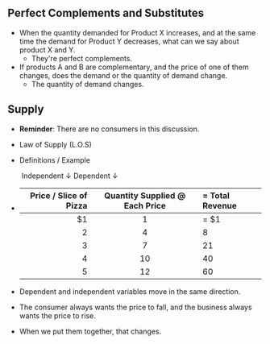 ## Perfect Complements and Substitutes

- When the quantity demanded for Product X increases, and at the same time the demand for Product Y decreases, what can we say about product X and Y.
  - They're perfect complements.
- If products A and B are complementary, and the price of one of them changes, does the demand or the quantity of demand change.
  - The quantity of demand changes.

## Supply

- **Reminder**: There are no consumers in this discussion.

- Law of Supply (L.O.S)

- Definitions / Example

  ​                Independent &darr;                                            Dependent &darr;

- |                   Price / Slice of Pizza | Quantity Supplied @ Each Price | = Total Revenue |
  | ---------------------------------------: | :----------------------------: | :-------------- |
  | $1 |               1                | = $1 |                                |                 |
  |                                        2 |               4                | 8               |
  |                                        3 |               7                | 21              |
  |                                        4 |               10               | 40              |
  |                                        5 |               12               | 60              |

- Dependent and independent variables move in the same direction.

- The consumer always wants the price to fall, and the business always wants the price to rise.

- When we put them together, that changes.